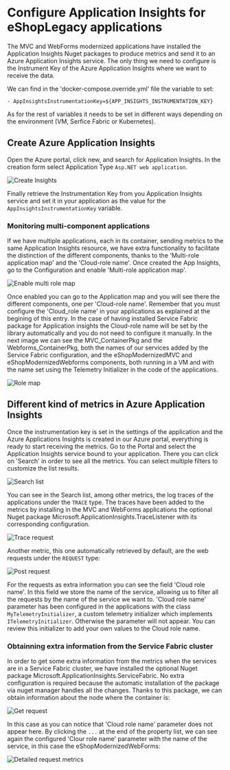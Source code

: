 # Configure Application Insights for eShopLegacy applications 
The MVC and WebForms modernized applications have installed the Application Insights Nuget packages to produce metrics and send it to an Azure Application Insights service. The only thing we need to configure is the Instrument Key of the Azure Application Insights where we want to receive the data.

We can find in the 'docker-compose.override.yml' file the variable to set:

```
- AppInsightsInstrumentationKey=${APP_INSIGHTS_INSTRUMENTATION_KEY}
```

As for the rest of variables it needs to be set in different ways depending on the environment (VM, Serfice Fabric or Kubernetes).

## Create Azure Application Insights
Open the Azure portal, click new, and search for Application Insights. In the creation form select Application Type `Asp.NET web application`.

![Create Insights](https://github.com/dotnet-architecture/eShopModernizing/blob/master/img/appinsights/create-insights.PNG)

Finally retrieve the Instrumentation Key from you Application Insights service and set it in your application as the value for the `AppInsightsInstrumentationKey` variable.

### Monitoring multi-component applications

If we have multiple applications, each in its container, sending metrics to the same Application Insights resource, we have extra functionality to facilitate the distinction of the different components, thanks to the 'Multi-role application map' and the 'Cloud-role name'. Once created the App Insights, go to the Configuration and enable 'Multi-role application map'.

![Enable multi role map](https://github.com/dotnet-architecture/eShopModernizing/blob/master/img/appinsights/settings-insights.PNG)

Once enabled you can go to the Application map and you will see there the different components, one per 'Cloud-role name'. Remember that you must configure the 'Cloud_role name'  in your applications as explained at the begining of this entry. In the case of having installed Service Fabric package for Application insights the Cloud-role name will be set by the library automatically and you do not need to configure it manually. In the next image we can see the MVC_ContainerPkg and the Webforms_ContainerPkg, both the names of our services added by the Service Fabric configuration, and the eShopModernizedMVC and eShopModernizedWebforms components, both running in a VM and with the name set using the Telemetry Initializer in the code of the applications.

![Role map](https://github.com/dotnet-architecture/eShopModernizing/blob/master/img/appinsights/ainsights_rolemap.PNG)

## Different kind of metrics in Azure Application Insights

Once the instrumentation key is set in the settings of the application and the Azure Applications Insights is created in our Azure portal, everything is ready to start receiving the metrics. Go to the Portal and select the Application Insights service bound to your application. There you can click on 'Search' in order to see all the metrics. You can select multiple filters to customize the list results.

![Search list](https://github.com/dotnet-architecture/eShopModernizing/blob/master/img/appinsights/search-list.png)

You can see in the Search list, among other metrics, the log traces of the applications under the `TRACE` type. The traces have been added to the metrics by installing in the MVC and WebForms applications the optional Nuget package Microsoft.ApplicationInsights.TraceListener with its corresponding configuration.

![Trace request](https://github.com/dotnet-architecture/eShopModernizing/blob/master/img/appinsights/trace-logs-insights.png)

Another metric, this one automatically retrieved by default, are the web requests under the `REQUEST` type:

![Post request](https://github.com/dotnet-architecture/eShopModernizing/blob/master/img/appinsights/post-request-insights.png)

For the requests as extra information you can see the field 'Cloud role name'. In this field we store the name of the service, allowing us to filter all the requests by the name of the service we want to. 'Cloud role name' parameter has been configured in the applications with the class `MyTelemetryInitializer`, a custom telemetry initializer which implements `ITelemetryInitializer`. Otherwise the parameter will not appear. You can review this initializer to add your own values to the Cloud role name.

### Obtainning extra information from the Service Fabric cluster
In order to get some extra information from the metrics when the services are in a Service Fabric cluster, we have installed the optional Nuget package Microsoft.ApplicationInsights.ServiceFabric. No extra configuration is required because the automatic installation of the package via nuget manager handles all the changes. Thanks to this package, we can obtain information about the node where the container is:

![Get request](https://github.com/dotnet-architecture/eShopModernizing/blob/master/img/appinsights/request-metrics.png)

In this case as you can notice that 'Cloud role name' parameter does not appear here. By clicking the `...` at the end of the property list, we can see again the configured 'Clour role name' parameter with the name of the service, in this case the eShopModernizedWebForms:

![Detailed request metrics](https://github.com/dotnet-architecture/eShopModernizing/blob/master/img/appinsights/request-details-metrics.png)